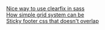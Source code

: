 [Nice way to use clearfix in sass](http://blog.teamtreehouse.com/a-better-clearfix-with-sass)
</br>
[How simple grid system can be](https://css-tricks.com/dont-overthink-it-grids/)
</br>
[Sticky footer css that doesn't overlap](http://ryanfait.com/resources/footer-stick-to-bottom-of-page/)
